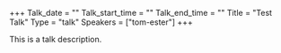 +++
Talk_date = ""
Talk_start_time = ""
Talk_end_time = ""
Title = "Test Talk"
Type = "talk"
Speakers = ["tom-ester"]
+++

This is a talk description.
